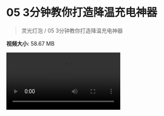 # 05 3分钟教你打造降温充电神器

> 灵光灯泡 / 05 3分钟教你打造降温充电神器

**视频大小**: 58.67 MB

<div class="video"><video src="https://file.hsyhx.top/video/灵光灯泡/05.mp4" controls preload>🤔 您的浏览器不支持 video 标签</video></div>